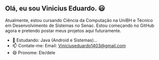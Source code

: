 ##  Olá, eu sou Vinicius Eduardo. 😃


Atualmente, estou cursando Ciência da Computação na UniBH e Técnico em Desenvolvimento de Sistemas no Senac.
Estou começando no GitHub agora e pretendo postar meus projetos aqui futuramente.

- 🌱 Estudando: Java (Android e Sistemas)...
- 📫 Contate-me: Email: Viniciuseduardo1403@gmail.com 
- 😄 Pronome: Ele/dele


<!--
-->
